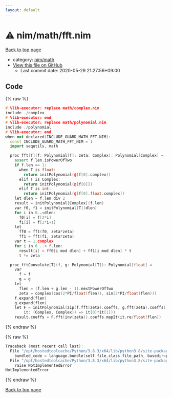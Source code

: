 ```yaml
---
layout: default
---
```


<!-- mathjax config similar to math.stackexchange -->
<script type="text/javascript" async
  src="https://cdnjs.cloudflare.com/ajax/libs/mathjax/2.7.5/MathJax.js?config=TeX-MML-AM_CHTML">
</script>
<script type="text/x-mathjax-config">
  MathJax.Hub.Config({
    TeX: { equationNumbers: { autoNumber: "AMS" }},
    tex2jax: {
      inlineMath: [ ['$','$'] ],
      processEscapes: true
    },
    "HTML-CSS": { matchFontHeight: false },
    displayAlign: "left",
    displayIndent: "2em"
  });
</script>

<script type="text/javascript" src="https://cdnjs.cloudflare.com/ajax/libs/jquery/3.4.1/jquery.min.js"></script>
<script src="https://cdn.jsdelivr.net/npm/jquery-balloon-js@1.1.2/jquery.balloon.min.js" integrity="sha256-ZEYs9VrgAeNuPvs15E39OsyOJaIkXEEt10fzxJ20+2I=" crossorigin="anonymous"></script>
<script type="text/javascript" src="../../../assets/js/copy-button.js"></script>
<link rel="stylesheet" href="../../../assets/css/copy-button.css" />


# :warning: nim/math/fft.nim

<a href="../../../index.html">Back to top page</a>

* category: <a href="../../../index.html#bd14bd52ccff4808e6325845b40c8b47">nim/math</a>
* <a href="{{ site.github.repository_url }}/blob/master/nim/math/fft.nim">View this file on GitHub</a>
    - Last commit date: 2020-05-29 21:27:56+09:00




## Code

<a id="unbundled"></a>
{% raw %}
```cpp
# %lib-executor: replace math/complex.nim
include ./complex
# %lib-executor: end
# %lib-executor: replace math/polynomial.nim
include ./polynomial
# %lib-executor: end
when not declared(INCLUDE_GUARD_MATH_FFT_NIM):
  const INCLUDE_GUARD_MATH_FFT_NIM = 1
  import sequtils, math

  proc fft[T](f: Polynomial[T]; zeta: Complex): Polynomial[Complex] =
    assert f.len.isPowerOfTwo
    if f.len == 1:
      when T is float:
        return initPolynomial(@[f[0].complex])
      elif T is Complex:
        return initPolynomial(@[f[0]])
      elif T is int:
        return initPolynomial(@[f[0].float.complex])
    let dlen = f.len div 2
    result = initPolynomial[Complex](f.len)
    var f0, f1 = initPolynomial[T](dlen)
    for i in 0..<dlen:
      f0[i] = f[2*i]
      f1[i] = f[2*i+1]
    let
      ff0 = fft(f0, zeta*zeta)
      ff1 = fft(f1, zeta*zeta)
    var t = 1.complex
    for i in 0 ..< f.len:
      result[i] = ff0[i mod dlen] + ff1[i mod dlen] * t
      t *= zeta

  proc fftConvolute[T](f, g: Polynomial[T]): Polynomial[float] =
    var
      f = f
      g = g
    let
      flen = (f.len + g.len - 1).nextPowerOfTwo
      zeta = complex(cos(2*PI/float(flen)), sin(2*PI/float(flen)))
    f.expand(flen)
    g.expand(flen)
    let F = initPolynomial(zip(f.fft(zeta).coeffs, g.fft(zeta).coeffs).map((
        it: (Complex, Complex)) => it[0]*it[1]))
    result.coeffs = F.fft(inv(zeta)).coeffs.mapIt(it.re/float(flen))

```
{% endraw %}

<a id="bundled"></a>
{% raw %}
```cpp
Traceback (most recent call last):
  File "/opt/hostedtoolcache/Python/3.8.3/x64/lib/python3.8/site-packages/online_judge_verify_helper-4.10.2-py3.8.egg/onlinejudge_verify/docs.py", line 349, in write_contents
    bundled_code = language.bundle(self.file_class.file_path, basedir=pathlib.Path.cwd())
  File "/opt/hostedtoolcache/Python/3.8.3/x64/lib/python3.8/site-packages/online_judge_verify_helper-4.10.2-py3.8.egg/onlinejudge_verify/languages/nim.py", line 86, in bundle
    raise NotImplementedError
NotImplementedError

```
{% endraw %}

<a href="../../../index.html">Back to top page</a>


